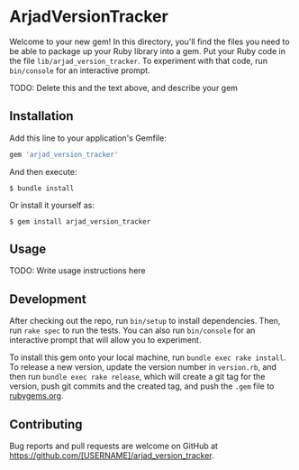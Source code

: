# ArjadVersionTracker

Welcome to your new gem! In this directory, you'll find the files you need to be able to package up your Ruby library into a gem. Put your Ruby code in the file `lib/arjad_version_tracker`. To experiment with that code, run `bin/console` for an interactive prompt.

TODO: Delete this and the text above, and describe your gem

## Installation

Add this line to your application's Gemfile:

```ruby
gem 'arjad_version_tracker'
```

And then execute:

    $ bundle install

Or install it yourself as:

    $ gem install arjad_version_tracker

## Usage

TODO: Write usage instructions here

## Development

After checking out the repo, run `bin/setup` to install dependencies. Then, run `rake spec` to run the tests. You can also run `bin/console` for an interactive prompt that will allow you to experiment.

To install this gem onto your local machine, run `bundle exec rake install`. To release a new version, update the version number in `version.rb`, and then run `bundle exec rake release`, which will create a git tag for the version, push git commits and the created tag, and push the `.gem` file to [rubygems.org](https://rubygems.org).

## Contributing

Bug reports and pull requests are welcome on GitHub at https://github.com/[USERNAME]/arjad_version_tracker.
